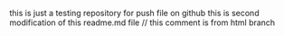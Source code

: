 this is just a testing repository for push file on github
this is second modification of this readme.md file
// this comment is from html branch
